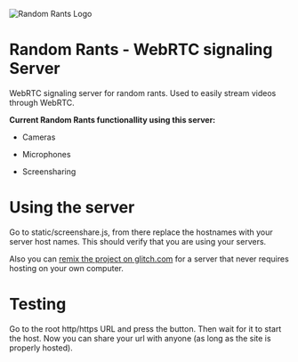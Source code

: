 ![Random Rants Logo](https://randomrants.glitch.me/random-rants-logo-text.png)

# Random Rants - WebRTC signaling Server

WebRTC signaling server for random rants.
Used to easily stream videos through WebRTC.

**Current Random Rants functionallity using this server:**

- Cameras

- Microphones

- Screensharing

# Using the server

Go to static/screenshare.js, from there replace the hostnames with your server host names.
This should verify that you are using your servers.

Also you can [remix the project on glitch.com](https://glitch.com/edit/#!/randomrants-rtc) for a server that never requires hosting on your own computer.

# Testing

Go to the root http/https URL and press the button. Then wait for it to start the host. Now you can share your url with anyone (as long as the site is properly hosted).
